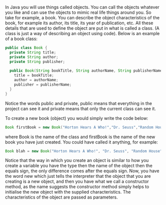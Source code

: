 In Java you will use things called objects.  You can call the objects whatever you like and can use the objects to mimic real life things around you.  So take for example, a book.  You can describe the object characteristics of the book, for example its author, its title, its year of publication, etc. All these details that are used to define the object are put in what is called a class.  (A class is just a way of describing an object using code).  Below is an example of a book class:

```java
public class Book {
  private String title;
  private String author;
  private String publisher;
 
  public Book(String bookTitle, String authorName, String publisherName) {
    title = bookTitle;
    author = authorName;
    publisher = publisherName;
  }
}
```

Notice the words public and private, public means that everything in the project can see it and private means that only the current class can see it.

To create a new book (object) you would simply write the code below:

```java
Book firstBook = new Book("Horton Hears A Who!","Dr. Seuss","Random House");
```

where Book is the name of the class and firstBook is the name of the new book you have just created.  You could have called it anything, for example:

```java
Book blah = new Book("Horton Hears A Who!", "Dr. Seuss", "Random House");
```

Notice that the way in which you create an object is similar to how you create a variable you have the type then the name of the object then the equals sign, the only difference comes after the equals sign.  Now, you have the word new which just tells the interpreter that the object that you are creating is a new object, and then you have what we call a constructor method, as the name suggests the constructor method simply helps to initialise the new object with the supplied characteristics. The characteristics of the object are passed as parameters.
